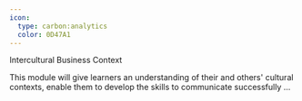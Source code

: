 ```yaml
---
icon:
  type: carbon:analytics
  color: 0D47A1
---
```

Intercultural Business Context

This module will give learners an understanding of their and others' cultural contexts, enable them to develop the skills to communicate successfully  ... 
